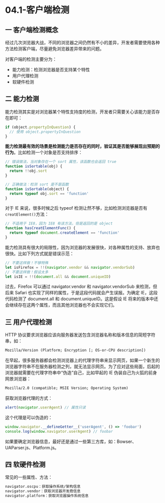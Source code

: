 # 04.1-客户端检测

## 一 客户端检测概念

经过几次浏览器大战，不同的浏览器之间仍然有不小的差异，开发者需要使用各种方法检测客户端，尽量避免浏览器差异带来的问题。

对客户端的检测主要分为：

- 能力检测：检测浏览器是否支持某个特性
- 用户代理检测
- 软硬件检测

## 二 能力检测

能力检测其实是对浏览器某个特性支持度的检测，开发者只需要关心该能力是否存在即可：

```js
if (object.propertyInQuestion) {
  // 使用 object.propertyInQuestion
}
```

**能力检测最有效的场景是检测能力是否存在的同时，验证其是否能够展现出预期的行为**。比如检测一个对象是否支持排序：

```js
// 错误做法，当对象存在一个 sort 属性，该函数也会返回 true
function isSortable(obj) {
  return !!obj.sort
}

// 正确做法：检测 sort 是不是函数
function isSortable(object) {
  return typeof obj.sort == 'function'
}
```

对于 IE 来说，很多时候之后 typeof 检测让然不够，比如检测浏览器是否有`creatElement()`方法：

```js
// 不适用于 IE8，因为 IE8 有该方法，但是返回的是 object
function hasCreatElementFunc() {
  return typeof document.createElement == 'function'
}
```

能力检测具有很大的局限性，因为浏览器的发展很快，对各种属性的支持、放弃也很快。比如下列方式就是错误示范：

```js
// 不要这样做！不够特殊
let isFirefox = !!(navigator.vendor && navigator.vendorSub)
// 不要这样做！假设太多
let isIE = !!(document.all && document.uniqueID)
```

过去，Firefox 可以通过 navigator.vendor 和 navigator.vendorSub 来检测，但后来 Safari 也实现了同样的属性，于是这段代码就会产生误报。为确定 IE，这段代码检测了 document.all 和 document.uniqueID。这是假设 IE 将来的版本中还会继续存在这两个属性，而且其他浏览器也不会实现它们。

## 三 用户代理检测

HTTP 协议要求浏览器应该向服务器发送包含浏览器名称和版本信息的简短字符串，如：

```txt
Mozilla/Version (Platform; Encryption [; OS-or-CPU description])
```

在早起，很多服务器都会检测浏览器上的代理字符串来显示网页，如果一个新生的浏览器字符串不在服务器检测之列，就无法显示网页。为了应对这些局面，后起的浏览器就需要在代理字符串中“伪造”自己，比如早起的 IE 伪装自己为火狐的前身网景浏览器：

```txt
Mozilla/2.0 (compatible; MSIE Version; Operating System)
```

获取浏览器代理的方式：

```js
alert(navigator.userAgent) // 属性只读
```

这个代理是可以伪造的：

```js
window.navigator.__defineGetter__('userAgent', () => 'foobar')
console.log(window.navigator.userAgent) // foobar
```

如果要确定浏览器信息，最好还是通过一些第三方库，如：Bowser、UAParser.js、Platform.js。

## 四 软硬件检测

常见的一些属性、方法：

```txt
navigator.oscpu：获取操作系统/架构信息
navigator.vendor：获取浏览器开发商信息
navigator.platform：获取浏览器操作系统信息
```
